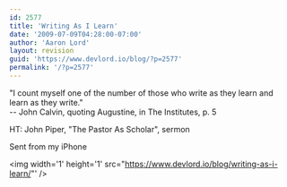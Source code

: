 ```yaml
---
id: 2577
title: 'Writing As I Learn'
date: '2009-07-09T04:28:00-07:00'
author: 'Aaron Lord'
layout: revision
guid: 'https://www.devlord.io/blog/?p=2577'
permalink: '/?p=2577'
---
```


"I count myself one of the number of those who write as they learn and  <br>learn as they write."<br>-- John Calvin, quoting Augustine, in The Institutes, p. 5<p>HT: John Piper, "The Pastor As Scholar", sermon<p>Sent from my iPhone<div class="blogger-post-footer"><img width='1' height='1' src="https://www.devlord.io/blog/writing-as-i-learn/"' /></div>